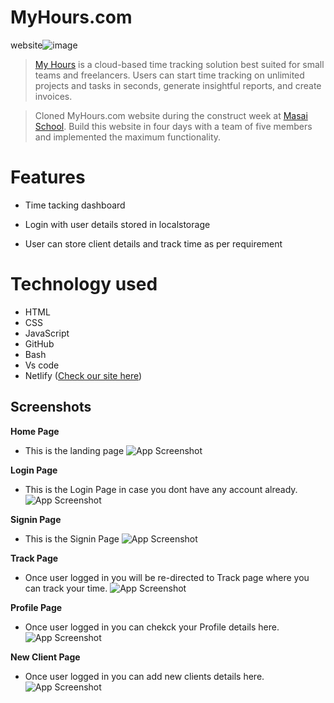 # MyHours.com
website![image](https://uploads-ssl.webflow.com/5c77a918ef19681741be7bca/5fd37c83dfa3ccb0d2d9836f_myhours-logo.svg)

> [My Hours](https://myhours.com) is a cloud-based time tracking solution best suited for small teams and freelancers. Users can start time tracking on unlimited projects and tasks in seconds, generate insightful reports, and create invoices.

> Cloned MyHours.com website during the construct week at [Masai School](masaischool.com). Build this website in four days with a team of five members and implemented the maximum functionality.

# Features

- Time tacking dashboard

- Login with user details stored in localstorage

- User can store client details and track time as per requirement

# Technology used 

- HTML
- CSS
- JavaScript
- GitHub
- Bash
- Vs code
- Netlify ([Check our site here](https://silver-sfogliatella-0c9664.netlify.app/))

## Screenshots

**Home Page**
- This is the landing page 
![App Screenshot](https://i.postimg.cc/v8pWxsbR/Web-capture-28-9-2022-03855-silver-sfogliatella-0c9664-netlify-app.jpg)

**Login Page**
- This is the Login Page in case you dont have any account already. 
![App Screenshot](https://i.postimg.cc/cC6XxMRQ/Web-capture-28-9-2022-04750-silver-sfogliatella-0c9664-netlify-app.jpg)

**Signin Page**
- This is the Signin Page 
![App Screenshot](https://i.postimg.cc/0jg0vRNq/Web-capture-28-9-2022-0518-silver-sfogliatella-0c9664-netlify-app.jpg)

**Track Page**
- Once user logged in you will be re-directed to Track page where you can track your time. 
![App Screenshot](https://i.postimg.cc/MKHpwchq/Web-capture-28-9-2022-0552-silver-sfogliatella-0c9664-netlify-app.jpg)

**Profile Page**
- Once user logged in you can chekck your Profile details here. 
![App Screenshot](https://i.postimg.cc/v8cKdfQQ/Web-capture-28-9-2022-192-silver-sfogliatella-0c9664-netlify-app.jpg)

**New Client Page**
- Once user logged in you can add new clients details here. 
![App Screenshot](https://i.postimg.cc/Wzzz5Srq/Web-capture-28-9-2022-11759-silver-sfogliatella-0c9664-netlify-app.jpg)
